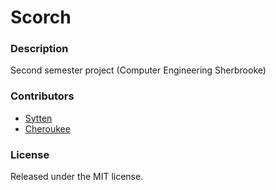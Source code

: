 # Scorch

### Description
Second semester project (Computer Engineering Sherbrooke)

### Contributors
* [Sytten](https://github.com/Sytten)
* [Cheroukee](https://github.com/Cheroukee)

### License
Released under the MIT license.
